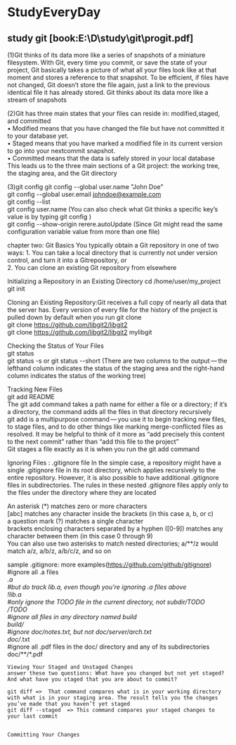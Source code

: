 ﻿# StudyEveryDay

##         ****study git****       [book:E:\D\study\git\progit.pdf]
(1)Git thinks of its data more like a series of
snapshots of a miniature filesystem. With Git, every time you commit, or save the state of your
project, Git basically takes a picture of what all your files look like at that moment and stores a
reference to that snapshot. To be efficient, if files have not changed, Git doesn’t store the file again,
just a link to the previous identical file it has already stored. Git thinks about its data more like a
stream of snapshots

(2)Git has three main states that your files can reside in: modified,staged, and committed  
• Modified means that you have changed the file but have not committed it to your database yet.   
• Staged means that you have marked a modified file in its current version to go into your nextcommit snapshot.    
• Committed means that the data is safely stored in your local database   
This leads us to the three main sections of a Git project: the working tree, the staging area, and the Git directory   

(3)git config
git config --global user.name "John Doe"   
git config --global user.email johndoe@example.com   
git config --list    
git config user.name     (You can also check what Git thinks a specific key’s value is by typing git config <key>)    
git config --show-origin rerere.autoUpdate     (Since Git might read the same configuration variable value from more than one file)

chapter two: Git Basics
   You typically obtain a Git repository in one of two ways:
       1. You can take a local directory that is currently not under version control, and turn it into a Gitrepository, or  
       2. You can clone an existing Git repository from elsewhere  

   Initializing a Repository in an Existing Directory 
   cd /home/user/my_project
   git init

   Cloning an Existing Repository:Git receives a full copy of nearly all data that the server has. Every version of every file for the history of the project is pulled down by default when you run git clone   
   git clone https://github.com/libgit2/libgit2  
   git clone https://github.com/libgit2/libgit2 mylibgit

   Checking the Status of Your Files   
   git status   
   git status -s or git status --short   (There are two columns to the output — the lefthand column indicates the status of the staging area and the right-hand column indicates the status of the working tree)   

   Tracking New Files  
   git add README   
   The git add command takes a path name for either a file or a directory; if it’s a directory, the command adds all the files in that directory recursively  
   git add is a multipurpose command — you use it to begin tracking new files, to stage files, and to do other things like marking merge-conflicted files as resolved. It may be helpful to think of it more as “add precisely this content to the next commit” rather than “add this file to the project”    
   Git stages a file exactly as it is when you run the git add command   


   Ignoring Files : .gitignore file
   In the simple case, a repository might have a single .gitignore file in its root
	directory, which applies recursively to the entire repository. However, it is also
	possible to have additional .gitignore files in subdirectories. The rules in these
	nested .gitignore files apply only to the files under the directory where they are
	located
   
   
    
   An asterisk (*) matches zero or more characters   
   [abc] matches any character inside the brackets (in this case a, b, or c)   
   a question mark (?) matches a single character  
   brackets enclosing characters separated by a hyphen ([0-9]) matches any character between them (in this case 0 through 9)  
   You can also use two asterisks to match nested directories; a/**/z would match a/z, a/b/z, a/b/c/z, and so on  


   sample .gitignore:  more examples(https://github.com/github/gitignore)  
    #ignore all .a files  
	*.a  
	#but do track lib.a, even though you're ignoring .a files above  
	!lib.a  
	#only ignore the TODO file in the current directory, not subdir/TODO  
	/TODO  
	#ignore all files in any directory named build  
	build/  
	#ignore doc/notes.txt, but not doc/server/arch.txt  
	doc/*.txt  
	#ignore all .pdf files in the doc/ directory and any of its subdirectories  
	doc/**/*.pdf  


	Viewing Your Staged and Unstaged Changes  
	answer these two questions: What have you changed but not yet staged? And what have you staged that you are about to commit?   

	git diff =>  That command compares what is in your working directory with what is in your staging area. The result tells you the changes you’ve made that you haven’t yet staged   
	git diff --staged  => This command compares your staged changes to your last commit  


	Committing Your Changes  
